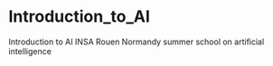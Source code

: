 # Introduction_to_AI
Introduction to AI
INSA Rouen Normandy summer school on artificial intelligence
